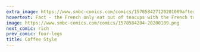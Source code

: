 ```yaml
---
extra_image: https://www.smbc-comics.com/comics/157858427120201009after.png
hovertext: Fact - the French only eat out of teacups with the French tricolor.
image: https://www.smbc-comics.com/comics/1578584204-20200109.png
next_comic: rich
prev_comic: four-legs
title: Coffee Style
---
```


